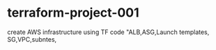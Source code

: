 # terraform-project-001
create AWS infrastructure using TF code "ALB,ASG,Launch templates, SG,VPC,subntes,
